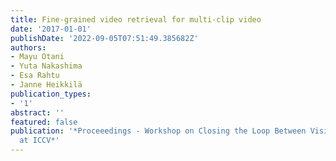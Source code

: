 ```yaml
---
title: Fine-grained video retrieval for multi-clip video
date: '2017-01-01'
publishDate: '2022-09-05T07:51:49.385682Z'
authors:
- Mayu Otani
- Yuta Nakashima
- Esa Rahtu
- Janne Heikkilä
publication_types:
- '1'
abstract: ''
featured: false
publication: '*Proceeedings - Workshop on Closing the Loop Between Vision and Language
  at ICCV*'
---
```


